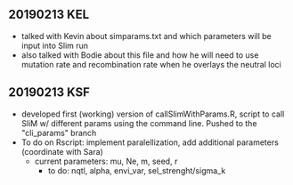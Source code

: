 ## 20190213 KEL
- talked with Kevin about simparams.txt and which parameters will be input into Slim run
- also talked with Bodie about this file and how he will need to use mutation rate and recombination rate when he overlays the neutral loci

## 20190213 KSF
- developed first (working) version of callSlimWithParams.R, script to call SliM w/ different params using the command line. Pushed to the "cli_params" branch
- To do on Rscript: implement paralellization, add additional parameters (coordinate with Sara)
	- current parameters: mu, Ne, m, seed, r
        - to do: nqtl, alpha, envi_var, sel_strenght/sigma_k
